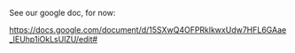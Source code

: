 See our google doc, for now:

https://docs.google.com/document/d/15SXwQ4OFPRklkwxUdw7HFL6GAae_lEUhp1iOkLsUlZU/edit#
